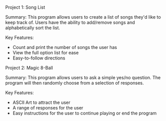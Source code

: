 Project 1: Song List

Summary: This program allows users to create a list of songs they'd like to keep track of. Users have the ability to add/remove songs and alphabetically sort the list.


Key Features:
- Count and print the number of songs the user has
- View the full option list for ease
- Easy-to-follow directions

Project 2: Magic 8-Ball

Summary: This program allows users to ask a simple yes/no question. The program will then randomly choose from a selection of responses.


Key Features:
- ASCII Art to attract the user
- A range of responses for the user
- Easy instructions for the user to continue playing or end the program
